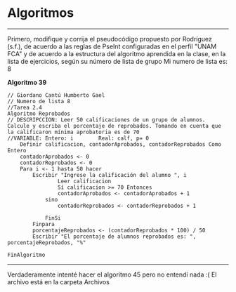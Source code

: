 # Algoritmos
----
Primero, modifique y corrija el pseudocódigo propuesto por Rodríguez (s.f.), de acuerdo a las reglas de PseInt configuradas en el perfil "UNAM FCA" y de acuerdo a la estructura del algoritmo aprendida en la clase, en la lista de ejercicios, según su número de lista de grupo
Mi numero de lista es: 8

**Algoritmo 39**
```
// Giordano Cantú Humberto Gael
// Numero de lista 8	
//Tarea 2.4
Algoritmo Reprobados
// DESCRIPCCION: Leer 50 calificaciones de un grupo de alumnos. Calcule y escriba el porcentaje de reprobados. Tomando en cuenta que la calificaron mínima aprobatoria es de 70
//VARIABLE: Entero: i        Real: calf, p= 0
	Definir calificacion, contadorAprobados, contadorReprobados Como Entero
	contadorAprobados <- 0
	contadorReprobados <- 0
	Para i <- 1 hasta 50 hacer 
		Escribir "Ingrese la calificación del alumno ", i
				Leer calificacion
				Sí calificacion >= 70 Entonces
				contadorAprobados <- contadorAprobados + 1
			sino 
				contadorReprobados <- contadorReprobados + 1
				
			FinSi
		Finpara
		porcentajeReprobados <- (contadorReprobados * 100) / 50
		Escribir "El porcentaje de alumnos reprobados es: ", porcentajeReprobados, "%"

FinAlgoritmo
```
----
Verdaderamente intenté hacer el algoritmo 45 pero no entendí nada :( 
El archivo está en la carpeta Archivos
